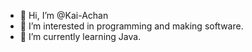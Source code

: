 - 👋 Hi, I’m @Kai-Achan
- 👀 I’m interested in programming and making software.
- 🌱 I’m currently learning Java.

<!---
Kai-Achan/Kai-Achan is a ✨ special ✨ repository because its `README.md` (this file) appears on your GitHub profile.
You can click the Preview link to take a look at your changes.
--->
